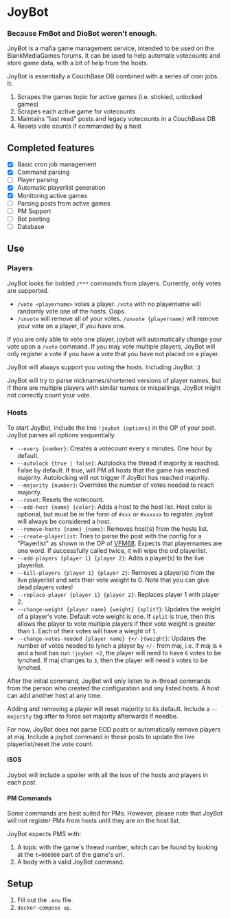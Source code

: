 # JoyBot

### Because FmBot and DioBot weren't enough.

JoyBot is a mafia game management service, intended to be used on the BlankMediaGames forums. It can be used to help automate votecounts and store game data, with a bit of help from the hosts.

JoyBot is essentially a CouchBase DB combined with a series of cron jobs. It:

1. Scrapes the games topic for active games (i.e. stickied, unlocked games)
2. Scrapes each active game for votecounts
3. Maintains "last read" posts and legacy votecounts in a CouchBase DB
4. Resets vote counts if commanded by a host

## Completed features

- [x] Basic cron job management
- [x] Command parsing
- [ ] Player parsing
- [x] Automatic playerlist generation
- [x] Monitoring active games
- [ ] Parsing posts from active games
- [ ] PM Support
- [ ] Bot posting
- [ ] Database

## Use

### Players

JoyBot looks for bolded `/***` commands from players. Currently, only votes are supported.

- `/vote <playername>` votes a player. `/vote` with no playername will randomly vote one of the hosts. Oops.
- `/unvote` will remove all of your votes. `/unvote {playername}` will remove your vote on a player, if you have one.

If you are only able to vote one player, joybot will automatically change your vote upon a `/vote` command. If you may vote multiple players, JoyBot will only register a vote if you have a vote that you have not placed on a player.

JoyBot will always support you voting the hosts. Including JoyBot. :)

JoyBot will try to parse nicknames/shortened versions of player names, but if there are multiple players with similar names or mispellings, JoyBot might not correctly count your vote.

### Hosts

To start JoyBot, include the line
`!joybot {options}` in the OP of your post. JoyBot parses all options sequentially.

- `--every {number}`: Creates a votecount every x minutes. One hour by default.
- `--autolock {true | false}`: Autolocks the thread if majority is reached. False by default. If true, will PM all hosts that the game has reached majority. Autolocking will not trigger if JoyBot has reached majority.
- `--majority {number}`: Overrides the number of votes needed to reach majority.
- `--reset`: Resets the votecount.
- `--add-host {name} {color}`: Adds a host to the host list. Host color is optional, but must be in the form of `#xxx` or `#xxxxxx` to register. joybot will always be considered a host.
- `--remove-hosts {name} {name}`: Removes host(s) from the hosts list.
- `--create-playerlist`: Tries to parse the post with the config for a "Playerlist" as shown in the OP of [VFM68](https://www.blankmediagames.com/phpbb/viewtopic.php?f=17&t=108218#p3434679). Expects that playernames are one word. If successfully called twice, it will wipe the old playerlist.
- `--add-players {player 1} {player 2}`: Adds a player(s) to the live playerlist.
- `--kill-players {player 1} {player 2}`: Removes a player(s) from the live playerlist and sets their vote weight to 0. Note that you can give dead players votes!
- `--replace-player {player 1} {player 2}`: Replaces player 1 with player 2.
- `--change-weight {player name} {weight} {split?}`: Updates the weight of a player's vote. Default vote weight is one. If `split` is true, then this allows the player to vote multiple players if their vote weight is greater than `1`. Each of their votes will have a wieght of `1`.
- `--change-votes-needed {player name} {+/-}{weight}`: Updates the number of votes needed to lynch a player by `+/-` from maj, i.e. if maj is `4` and a host has run `!joybot +2`, the player will need to have `6` votes to be lynched. If maj changes to `3`, then the player will need `5` votes to be lynched.

After the initial command, JoyBot will only listen to in-thread commands from the person who created the configuration and any listed hosts. A host can add another host at any time.

Adding and removing a player will reset majority to its default. Include a `--majority` tag after to force set majority afterwards if needbe.

For now, JoyBot does not parse EOD posts or automatically remove players at maj. Include a joybot command in these posts to update the live playerlist/reset the vote count.

#### ISOS

Joybot will include a spoiler with all the isos of the hosts and players in each post.

#### PM Commands

Some commands are best suited for PMs. However, please note that JoyBot will not register PMs from hosts until they are on the host list.

JoyBot expects PMS with:

1. A topic with the game's thread number, which can be found by looking at the `t=000000` part of the game's url.
2. A body with a valid JoyBot command.

## Setup

1. Fill out the `.env` file.
2. `docker-compose up`.
